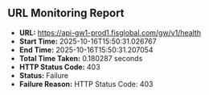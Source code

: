 ## URL Monitoring Report

- **URL:** https://api-gw1-prod1.fisglobal.com/gw/v1/health
- **Start Time:** 2025-10-16T15:50:31.026767
- **End Time:** 2025-10-16T15:50:31.207054
- **Total Time Taken:** 0.180287 seconds
- **HTTP Status Code:** 403
- **Status:** Failure
- **Failure Reason:** HTTP Status Code: 403
